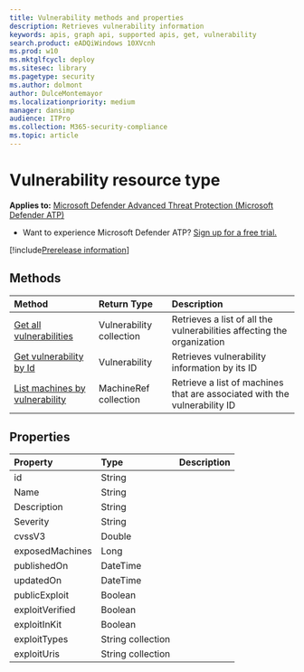 ```yaml
---
title: Vulnerability methods and properties
description: Retrieves vulnerability information
keywords: apis, graph api, supported apis, get, vulnerability
search.product: eADQiWindows 10XVcnh
ms.prod: w10
ms.mktglfcycl: deploy
ms.sitesec: library
ms.pagetype: security
ms.author: dolmont
author: DulceMontemayor
ms.localizationpriority: medium
manager: dansimp
audience: ITPro
ms.collection: M365-security-compliance 
ms.topic: article
---
```


# Vulnerability resource type

**Applies to:** [Microsoft Defender Advanced Threat Protection (Microsoft Defender ATP)](https://go.microsoft.com/fwlink/p/?linkid=2069559)

- Want to experience Microsoft Defender ATP? [Sign up for a free trial.](https://www.microsoft.com/microsoft-365/windows/microsoft-defender-atp?ocid=docs-wdatp-exposedapis-abovefoldlink) 

[!include[Prerelease information](../../includes/prerelease.md)]

## Methods
Method |Return Type |Description
:---|:---|:---
[Get all vulnerabilities](get-all-vulnerabilities.md) | Vulnerability collection | Retrieves a list of all the vulnerabilities affecting the organization
[Get vulnerability by Id](get-vulnerability-by-id.md) | Vulnerability | Retrieves vulnerability information by its ID
[List machines by vulnerability](get-machines-by-vulnerability.md)| MachineRef collection | Retrieve a list of machines that are associated with the vulnerability ID 


## Properties
Property |	Type	|	Description
:---|:---|:---
id | String | 
Name | String | 
Description | String | 
Severity | String | 
cvssV3 | Double | 
exposedMachines | Long | 
publishedOn | DateTime | 
updatedOn | DateTime | 
publicExploit | Boolean | 
exploitVerified | Boolean | 
exploitInKit | Boolean | 
exploitTypes | String collection | 
exploitUris | String collection | 
